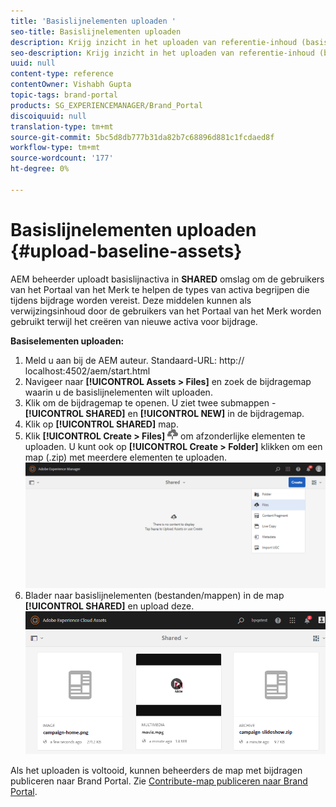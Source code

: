 ```yaml
---
title: 'Basislijnelementen uploaden '
seo-title: Basislijnelementen uploaden
description: Krijg inzicht in het uploaden van referentie-inhoud (basislijnelementen) naar een bijdragemap in Brand Portal.
seo-description: Krijg inzicht in het uploaden van referentie-inhoud (basislijnelementen) naar een bijdragemap in Brand Portal.
uuid: null
content-type: reference
contentOwner: Vishabh Gupta
topic-tags: brand-portal
products: SG_EXPERIENCEMANAGER/Brand_Portal
discoiquuid: null
translation-type: tm+mt
source-git-commit: 5bc5d8db777b31da82b7c68896d881c1fcdaed8f
workflow-type: tm+mt
source-wordcount: '177'
ht-degree: 0%

---
```



# Basislijnelementen uploaden {#upload-baseline-assets}

AEM beheerder uploadt basislijnactiva in **SHARED** omslag om de gebruikers van het Portaal van het Merk te helpen de types van activa begrijpen die tijdens bijdrage worden vereist. Deze middelen kunnen als verwijzingsinhoud door de gebruikers van het Portaal van het Merk worden gebruikt terwijl het creëren van nieuwe activa voor bijdrage.

**Basiselementen uploaden:**

1. Meld u aan bij de AEM auteur.
Standaard-URL: http:// localhost:4502/aem/start.html
1. Navigeer naar **[!UICONTROL Assets > Files]** en zoek de bijdragemap waarin u de basislijnelementen wilt uploaden.
1. Klik om de bijdragemap te openen. U ziet twee submappen -**[!UICONTROL SHARED]** en **[!UICONTROL NEW]** in de bijdragemap.
1. Klik op **[!UICONTROL SHARED]** map.
1. Klik **[!UICONTROL Create > Files]** ![](assets/upload.png) om afzonderlijke elementen te uploaden.
U kunt ook op **[!UICONTROL Create > Folder]** klikken om een map (.zip) met meerdere elementen te uploaden.
   ![](assets/upload-baseline-assets1.png)
1. Blader naar basislijnelementen (bestanden/mappen) in de map **[!UICONTROL SHARED]** en upload deze.
   ![](assets/upload-baseline-assets2.png)

Als het uploaden is voltooid, kunnen beheerders de map met bijdragen publiceren naar Brand Portal. Zie [Contribute-map publiceren naar Brand Portal](brand-portal-publish-contribution-folder-to-brand-portal.md).